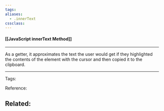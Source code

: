 ```yaml
---
tags: 
aliases: 
  - .innerText
cssclass: 
---
```


#### [[JavaScript innerText Method]]

---

As a getter, it approximates the text the user would get if they highlighted the contents of the element with the cursor and then copied it to the clipboard.

---
Tags: 

Reference:

Related:
- 
